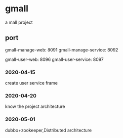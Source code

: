 # gmall
a mall project
## port
gmall-manage-web: 8091
gmall-manage-service: 8092

gmall-user-web: 8096
gmall-user-service: 8097

### 2020-04-15
create user service frame
### 2020-04-20
know the project architecture
### 2020-05-01
dubbo+zookeeper,Distributed architecture
